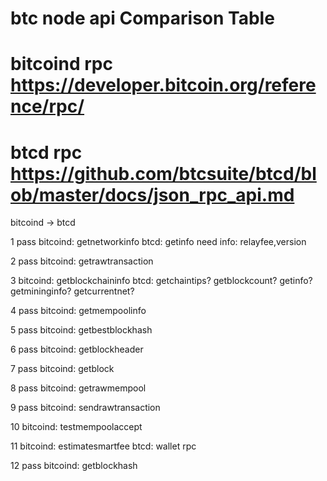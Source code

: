 # btc node api Comparison Table

# bitcoind rpc https://developer.bitcoin.org/reference/rpc/
# btcd rpc https://github.com/btcsuite/btcd/blob/master/docs/json_rpc_api.md

bitcoind -> btcd 

1 pass
bitcoind: getnetworkinfo
btcd: getinfo
need info: relayfee,version

2 pass
bitcoind: getrawtransaction

3
bitcoind: getblockchaininfo
btcd: getchaintips? getblockcount? getinfo? getmininginfo? getcurrentnet?

4 pass
bitcoind: getmempoolinfo

5 pass
bitcoind: getbestblockhash

6 pass
bitcoind: getblockheader

7 pass
bitcoind: getblock

8 pass
bitcoind: getrawmempool

9 pass
bitcoind: sendrawtransaction

10
bitcoind: testmempoolaccept

11
bitcoind: estimatesmartfee
btcd: wallet rpc 

12 pass
bitcoind: getblockhash
